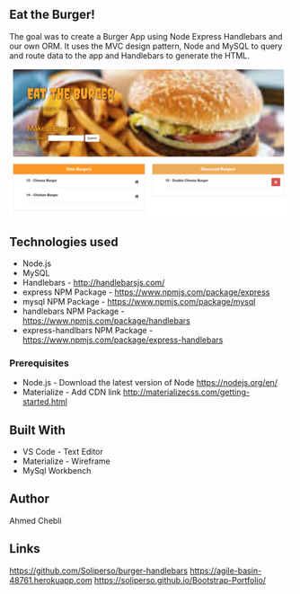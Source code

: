 ## Eat the Burger!

The goal was to create a Burger App using Node Express Handlebars and our own ORM. It uses the MVC design pattern, Node and MySQL to query and route data to the app and Handlebars to generate the HTML.

!['Screen shot'](public/assets/img/screenShot.png)

## Technologies used

* Node.js
* MySQL
* Handlebars - http://handlebarsjs.com/
* express NPM Package - https://www.npmjs.com/package/express
* mysql NPM Package - https://www.npmjs.com/package/mysql
* handlebars NPM Package - https://www.npmjs.com/package/handlebars
* express-handlbars NPM Package - https://www.npmjs.com/package/express-handlebars

### Prerequisites
- Node.js - Download the latest version of Node https://nodejs.org/en/
- Materialize - Add CDN link http://materializecss.com/getting-started.html

## Built With
* VS Code - Text Editor
* Materialize - Wireframe
* MySql Workbench

## Author
Ahmed Chebli

## Links
https://github.com/Soliperso/burger-handlebars
https://agile-basin-48761.herokuapp.com
https://soliperso.github.io/Bootstrap-Portfolio/
